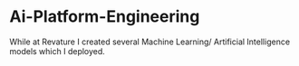 # Ai-Platform-Engineering
While at Revature I created several Machine Learning/ Artificial Intelligence models which I deployed.
